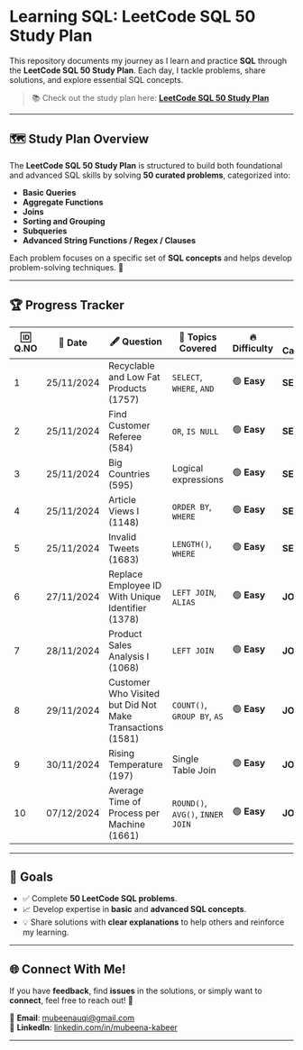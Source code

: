 #  Learning SQL: **LeetCode SQL 50 Study Plan**

This repository documents my journey as I learn and practice **SQL** through the **LeetCode SQL 50 Study Plan**. Each day, I tackle problems, share solutions, and explore essential SQL concepts.

> 📚 Check out the study plan here: [**LeetCode SQL 50 Study Plan**](https://leetcode.com/studyplan/top-sql-50/)

---

## 🗺️ Study Plan Overview
The **LeetCode SQL 50 Study Plan** is structured to build both foundational and advanced SQL skills by solving **50 curated problems**, categorized into:

-  **Basic Queries**
-  **Aggregate Functions**
-  **Joins**
-  **Sorting and Grouping**
-  **Subqueries**
-  **Advanced String Functions / Regex / Clauses**

Each problem focuses on a specific set of **SQL concepts** and helps develop problem-solving techniques. 🚀

---

## 🏆 Progress Tracker

| 🆔 **Q.NO** | 📅 **Date**   | 🖋️ **Question**                                | 🧠 **Topics Covered**            | 🔥 **Difficulty**         | 🗂️ **Category** |
|-------------|---------------|-----------------------------------------------|----------------------------------|---------------------------|------------------|
| 1️         | 25/11/2024    |  Recyclable and Low Fat Products (1757)     | `SELECT`, `WHERE`, `AND`         | 🟢 **Easy**               | **SELECT**       |
| 2️         | 25/11/2024    |  Find Customer Referee (584)               | `OR`, `IS NULL`                  | 🟢 **Easy**               | **SELECT**       |
| 3️         | 25/11/2024    |  Big Countries (595)                      | Logical expressions              | 🟢 **Easy**               | **SELECT**       |
| 4️        | 25/11/2024    |  Article Views I (1148)                   | `ORDER BY`, `WHERE`              | 🟢 **Easy**               | **SELECT**       |
| 5️         | 25/11/2024    |  Invalid Tweets (1683)                    | `LENGTH()`, `WHERE`              | 🟢 **Easy**               | **SELECT**       |
| 6️         | 27/11/2024    |  Replace Employee ID With Unique Identifier (1378) | `LEFT JOIN`, `ALIAS`             | 🟢 **Easy**               | **JOIN**         |
| 7️         | 28/11/2024    |  Product Sales Analysis I (1068)          | `LEFT JOIN`                      | 🟢 **Easy**               | **JOIN**         |
| 8️         | 29/11/2024    |  Customer Who Visited but Did Not Make Transactions (1581) | `COUNT()`, `GROUP BY`, `AS`     | 🟢 **Easy**               | **JOIN**       |
| 9️        | 30/11/2024    |  Rising Temperature (197)                | Single Table Join                | 🟢 **Easy**               | **JOIN**         |
|   10       | 07/12/2024    |  Average Time of Process per Machine (1661) | `ROUND()`, `AVG()`, `INNER JOIN` | 🟢 **Easy**               | **JOIN**         |

---

## 🎯 Goals
- ✅ Complete **50 LeetCode SQL problems**.
- 📈 Develop expertise in **basic** and **advanced SQL concepts**.
- 💡 Share solutions with **clear explanations** to help others and reinforce my learning.

---

## 🌐 Connect With Me!
If you have **feedback**, find **issues** in the solutions, or simply want to **connect**, feel free to reach out! 🚀  

📧 **Email**: [mubeenauqi@gmail.com](mailto:mubeenauqi@gmail.com)  
🔗 **LinkedIn**: [linkedin.com/in/mubeena-kabeer](https://linkedin.com/in/mubeena-kabeer)

---

